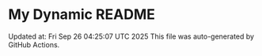 # My Dynamic README
Updated at: Fri Sep 26 04:25:07 UTC 2025
This file was auto-generated by GitHub Actions.

